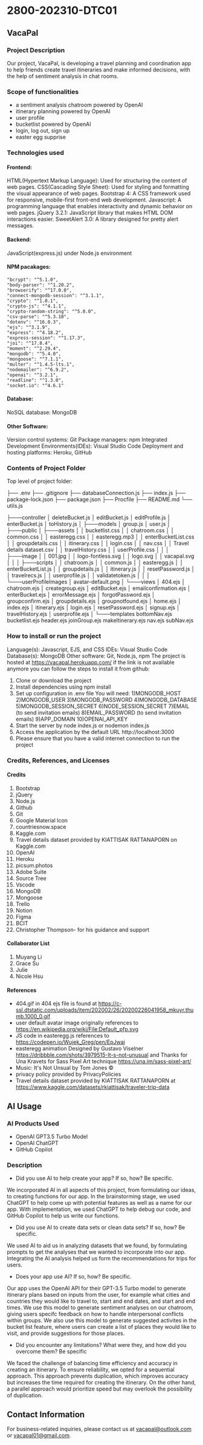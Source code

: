 # 2800-202310-DTC01

## VacaPal

### Project Description
Our project, VacaPal, is developing a travel planning and coordination app to help friends create travel itineraries and make informed decisions, with the help of sentiment analysis in chat rooms.

### Scope of functionalities
* a sentiment analysis chatroom powered by OpenAI
* itinerary planning powered by OpenAI
* user profile
* bucketlist powered by OpenAI
* login, log out, sign up
* easter egg supprise 

### Technologies used
#### Frontend:
HTML(Hypertext Markup Language): Used for structuring the content of web pages.
CSS(Cascading Style Sheet): Used for styling and formatting the visual appearance of web pages.
Bootstrap 4: A CSS framework used for responsive, mobile-first front-end web development.
Javascript: A programming language that enables interactivity and dynamic behavior on web pages.
jQuery 3.2.1: JavaScript library that makes HTML DOM interactions easier.
SweetAlert 3.0: A library designed for pretty alert messages.

#### Backend:
JavaScript(express.js) under Node.js environment

#### NPM pacakages:
    "bcrypt": "^5.1.0",
    "body-parser": "^1.20.2",
    "browserify": "^17.0.0",
    "connect-mongodb-session": "^3.1.1",
    "crypto": "^1.0.1",
    "crypto-js": "^4.1.1",
    "crypto-random-string": "^5.0.0",
    "csv-parse": "^5.3.10",
    "dotenv": "^16.0.3",
    "ejs": "^3.1.9",
    "express": "^4.18.2",
    "express-session": "^1.17.3",
    "joi": "^17.8.4",
    "moment": "^2.29.4",
    "mongodb": "^5.4.0",
    "mongoose": "^7.1.1",
    "multer": "^1.4.5-lts.1",
    "nodemailer": "^6.9.2",
    "openai": "^3.2.1",
    "readline": "^1.3.0",
    "socket.io": "^4.6.1"
#### Database:
NoSQL database: MongoDB
#### Other Software:
Version control systems: Git
Package managers: npm
Integrated Development Environments(IDEs): Visual Studio Code
Deployment and hosting platforms: Heroku, GitHub
### Contents of Project Folder 
Top level of project folder:

├── .env
├── .gitignore
├── databaseConnection.js
├── index.js
├── package-lock.json
├── package.json
├── Procfile
├── README.md
└── utils.js

├───controller
│       deleteBucket.js
│       editBucket.js
│       editProfile.js
│       enterBucket.js
│       toHistory.js
│
├───models
│       group.js
│       user.js
│
├───public
│   ├───assets
│   │       bucketlist.css
│   │       chatroom.css
│   │       common.css
│   │       easteregg.css
│   │       easteregg.mp3
│   │       enterBucketList.css
│   │       groupdetails.css
│   │       itinerary.css
│   │       login.css
│   │       nav.css
│   │       Travel details dataset.csv
│   │       travelHistory.css
│   │       userProfile.css
│   │
│   ├───image
│   │       001.jpg
│   │       logo-fontless.svg
│   │       logo.svg
│   │       vacapal.svg
│   │
│   ├───scripts
│   │       chatroom.js
│   │       common.js
│   │       easteregg.js
│   │       enterBucketList.js
│   │       groupdetails.js
│   │       itinerary.js
│   │       resetPassword.js
│   │       travelrecs.js
│   │       userprofile.js
│   │       validatetoken.js
│   │
│   └───userProfileImages
│           avatar-default.png
│
└───views
    │   404.ejs
    │   chatroom.ejs
    │   creategroup.ejs
    │   editBucket.ejs
    │   emailconfirmation.ejs
    │   enterBucket.ejs
    │   errorMessage.ejs
    │   forgotPassword.ejs
    │   groupconfirm.ejs
    │   groupdetails.ejs
    │   groupnotfound.ejs
    │   home.ejs
    │   index.ejs
    │   itinerary.ejs
    │   login.ejs
    │   resetPassword.ejs
    │   signup.ejs
    │   travelHistory.ejs
    │   userprofile.ejs
    │
    └───templates
            bottomNav.ejs
            bucketlist.ejs
            header.ejs
            joinGroup.ejs
            makeItinerary.ejs
            nav.ejs
            subNav.ejs
### How to install or run the project
Language(s): Javascript, EJS, and CSS
IDEs: Visual Studio Code
Database(s): MongoDB
Other software: Git, Node.js, npm
The project is hosted at https://vacapal.herokuapp.com/ if the link is not available anymore you can follow the steps to install it from github:
1. Clone or download the project
2. Install dependencies using npm install
3. Set up configuration in .env file You will need:
    1)MONGODB_HOST
    2)MONGODB_USER
    3)MONGODB_PASSWORD
    4)MONGODB_DATABASE
    5)MONGODB_SESSION_SECRET
    6)NODE_SESSION_SECRET
    7)EMAIL (to send invitation emails)
    8)EMAIL_PASSWORD (to send invitation emails)
    9)APP_DOMAIN
    10)OPENAI_API_KEY
4. Start the server by node index.js or nodemon index.js
5. Access the application by the default URL http://localhost:3000
6. Please ensure that you have a valid internet connection to run the project

### Credits, References, and Licenses
#### Credits
1. Bootstrap
2. jQuery
3. Node.js
4. Github
5. Git
6. Google Material Icon
7. countriesnow.space
8. Kaggle.com
9. Travel details dataset provided by KIATTISAK RATTANAPORN on Kaggle.com
10. OpenAI
11. Heroku
12. picsum.photos
13. Adobe Suite
14. Source Tree
15. Vscode
16. MongoDB
17. Mongoose
18. Trello
19. Notion
20. Figma
21. BCIT
22. Christopher Thompson- for his guidance and support

            
#### Collaborator List
1. Muyang Li
2. Grace Su
3. Julie
4. Nicole Hsu

#### References
* 404.gif in 404 ejs file is found at https://c-ssl.dtstatic.com/uploads/item/202002/26/20200226041958_mkuyr.thumb.1000_0.gif
* user default avatar image originally references to https://en.wikipedia.org/wiki/File:Default_pfp.svg
* JS code in easteregg.js references to https://codepen.io/Wujek_Greg/pen/EpJwaj
* easteregg animation Designed by Gustavo Viselner https://dribbble.com/shots/3979515-It-s-not-unusual and Thanks for Una Kravets for Sass Pixel Art technique
https://una.im/sass-pixel-art/
* Music: It's Not Unsual by Tom Jones &copy;
* privacy policy provided by PrivacyPolicies
* Travel details dataset provided by KIATTISAK RATTANAPORN at https://www.kaggle.com/datasets/rkiattisak/traveler-trip-data 

## AI Usage
### AI Products Used
* OpenAI GPT3.5 Turbo Model
* OpenAI ChatGPT 
* GitHub Copilot
### Description
* Did you use AI to help create your app? If so, how? Be specific.

We incorporated AI in all aspects of this project, from formulating our ideas, to creating functions for our app. In the brainstorming stage, we used ChatGPT to help come up with potential features as well as a name for our app. With implementation, we used ChatGPT to help debug our code, and GitHub Copilot to help us write our functions.
* Did you use AI to create data sets or clean data sets? If so, how? Be specific.

We used AI to aid us in analyzing datasets that we found, by formulating prompts to get the analyses that we wanted to incorporate into our app. Integrating the AI analysis helped us form the recommendations for trips for users.
* Does your app use AI? If so, how? Be specific.

Our app uses the OpenAI API for their GPT-3.5 Turbo model to generate itinerary plans based on inputs from the user, for example what cities and countries they would like to travel to, start and end dates, and start and end times. We use this model to generate sentiment analyses on our chatroom, giving users specifc feedback on how to handle interpersonal conflicts within groups. We also use this model to generate suggested activites in the bucket list feature, where users can create a list of places they would like to visit, and provide suggestions for those places.
* Did you encounter any limitations? What were they, and how did you overcome them? Be specific

We faced the challenge of balancing time efficiency and accuracy in creating an itinerary. To ensure reliability, we opted for a sequential approach. This approach prevents duplication, which improves accuracy but increases the time required for creating the itinerary. On the other hand, a parallel approach would prioritize speed but may overlook the possibility of duplication.

## Contact Information
For business-related inquiries, please contact us at vacapal@outlook.com or vacapal01@gmail.com.